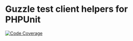 # Guzzle test client helpers for PHPUnit

[![Code Coverage](https://codecov.io/gh/misantron/phpunit-guzzle-test-client/branch/main/graph/badge.svg)](https://codecov.io/gh/misantron/phpunit-guzzle-test-client)
